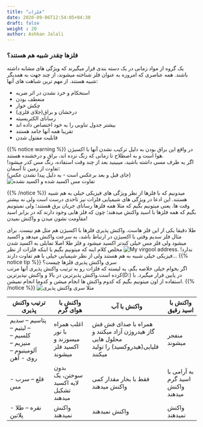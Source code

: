 ```yaml
---
title: "فلزات"
date: 2020-09-06T12:54:05+04:30
draft: false
weight : 20
author: Ashkan Jalali
---
```


### ‬فلزها چقدر شبیه هم هستند؟
یک گروه از مواد زمانی در یک دسته بندی قرار میگیرند که ویژگی های مشابه داشته باشند. همه عناصری که امروزه به عنوان فلز شناخته میشوند، از چند جهت به همدیگر شبیه هستند. از مهم ترین شباهت های آنها:
- استحکام و خرد نشدن در اثر ضربه
- منعطف بودن
- چکش خوار
- ‫درخشان‬ ‫و‬ ‫براق‬(جلای فلزی)
- رسانای الکتریسیته
- بیشتر جدول تناوبی را به خود اختصاص داده اند
- تقریبا همه آنها جامد هستند
- قابلیت مفتول شدن

{{% notice warning %}}
در واقع این براق بودن به دلیل ترکیب نشدن آنها با اکسیژن هوا است و به اصطلاح تا زمانی که زنگ نزده اند، براق و درخشنده هستند.  
اگر یه ظرف مسی داشته باشید، میبینید بعد از چند وقت استفاده، رنگ مس کدر میشود!
تفاوت از زمین تا آسمان:  
(جای قبل و بعد برعکس است - به دلیل پیدا نشدن عکس)
![تفاوت مس اکسید شده و اکسید نشده](../images/mes.jpg)

{{% /notice %}}
میدونیم که با فلزها از نظر ویژگی های فیزیکی خیلی به هم شبیه هستند. این ادعا در ویژگی های شیمیایی فلزات نیز تاحدی درست است ولی نه بیشتر وقت ها. یعنی میتونیم بگیم که مثلا همه فلزها رسانای جریان برق هستند؛ ولی نمیتونیم بگیم که همه فلزها با اسید واکنش میدهند؛ چون که فلز هایی وجود دارند که  در برابر اسید مقاومت نشون میدن و واکنش نمیدن!

 طلا دقیقا یکی از این فلز هاست. واکنش پذیری فلزها با اکسیژن هم مثل هم نیست. برای مثال فلز سدیم وقتی با اکسیژن در ارتباط باشد، به سرعت واکنش میدهد و اکسید میشود ولی فلز مس خیلی کندتر اکسید میشود و فلز طلا اصلا تمایلی به اکسید شدن ندارد!
![My virgool address.](../images/gold.jpg)
مخلص کلام اینه که میتونیم بگیم با اینکه فلزات از نظر فیزیکی خیلی شبیه به هم هستند ولی از نظر شیمیایی خیلی با هم تفاوت دارند…
{{% notice tip %}}
سری واکنش پذیری فلزها چیست؟  
اگر بخوام خیلی خلاصه بگم، یه لیسته که فلزات رو به ترتیب واکنش پذیری آنها مرتب کرده است.واکنش پذیرترین در بالا و واکنش نپذیرترین(D:) در پایین قرار میگیرد. با استفاده از اون میتونیم بگیم که کدوم واکنش ها انجام میشن و کدوما انجام نمیشن.
{{% /notice %}}
![مثلا سری واکنش پذیری](../images/seri_vakonesh_paziri.png)

ترتیب واکنش پذیری | واکنش با هوای گرم | واکنش با آب | واکنش با اسید رقیق
------------ | ------------- | ------------- | -------------
پتاسیم – سدیم – لیتیم – کلسیم – منیزیم – آلومینیوم – روی - آهن | اغلب همراه با نور میسوزند و اکسید فلز میشوند | همراه با صدای فش فش گاز هیدروژن آزاد میکنند و محلول هایی قلیایی(هیدروکسید) را تولید میکنند | منفجر میشوند
قلع – سرب - مس | بدون سوختن، یک لایه اکسید تشکیل میدهند‌ | فقط با بخار مقدار کمی واکنش میدهند | به آرامی با اسید گرم واکنش میدهند
نقره – طلا - پلاتین‌ | واکنش نمیدهند | واکنش نمیدهند | واکنش نمیدهند
